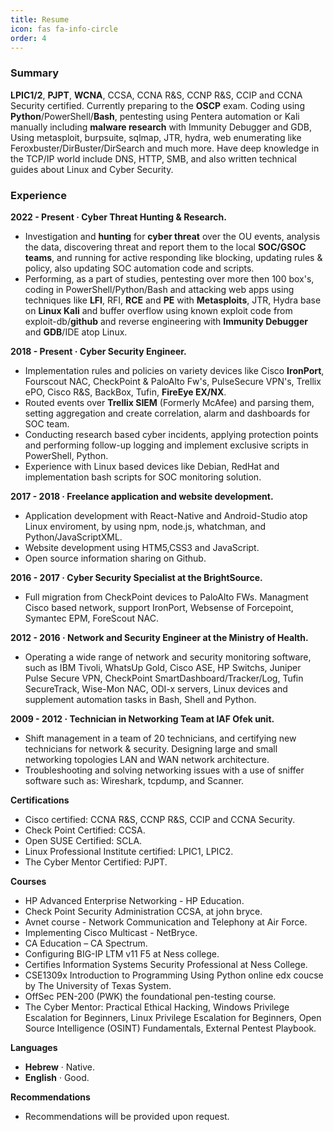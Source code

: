 ```yaml
---
title: Resume
icon: fas fa-info-circle
order: 4
---
```


### Summary

**LPIC1/2**, **PJPT**, **WCNA**, CCSA, CCNA R&S, CCNP R&S, CCIP and CCNA Security certified. Currently preparing to the **OSCP** exam. Coding using **Python**/PowerShell/**Bash**, pentesting using Pentera automation or Kali manually including **malware research** with Immunity Debugger and GDB, Using metasploit, burpsuite, sqlmap, JTR, hydra, web enumerating like Feroxbuster/DirBuster/DirSearch and much more. Have deep knowledge in the TCP/IP world include DNS, HTTP, SMB, and also written technical guides about Linux and Cyber Security.

### Experience

**2022 - Present · Cyber Threat Hunting & Research.**
- Investigation and **hunting** for **cyber threat** over the OU events, analysis the data, discovering threat and report them to the local **SOC/GSOC teams**, and running for active responding like blocking, updating rules & policy, also updating SOC automation code and scripts.
- Performing, as a part of studies, pentesting over more then 100 box's, coding in PowerShell/Python/Bash and attacking web apps using techniques like **LFI**, RFI, **RCE** and **PE** with **Metasploits**, JTR, Hydra base on **Linux Kali** and buffer overflow using known exploit code from exploit-db/**github** and reverse engineering with **Immunity Debugger** and **GDB**/IDE atop Linux.

**2018 - Present · Cyber Security Engineer.**
- Implementation rules and policies on variety devices like Cisco **IronPort**, Fourscout NAC, CheckPoint & PaloAlto Fw's, PulseSecure VPN's, Trellix ePO, Cisco R&S, BackBox, Tufin, **FireEye EX/NX**.
- Routed events over **Trellix SIEM** (Formerly McAfee) and parsing them, setting aggregation and create correlation, alarm and dashboards for SOC team.
- Conducting research based cyber incidents, applying protection points and performing follow-up logging and implement exclusive scripts in PowerShell, Python.
- Experience with Linux based devices like Debian, RedHat and implementation bash scripts for SOC monitoring solution.

**2017 - 2018 · Freelance application and website development.**
- Application development with React-Native and Android-Studio atop Linux enviroment, by using npm, node.js, whatchman, and Python/JavaScriptXML.
- Website development using HTM5,CSS3 and JavaScript.
- Open source information sharing on Github.

**2016 - 2017 · Cyber Security Specialist at the BrightSource.**
- Full migration from CheckPoint devices to PaloAlto FWs. Managment Cisco based network, support IronPort, Websense of Forcepoint, Symantec EPM, ForeScout NAC.

**2012 - 2016 · Network and Security Engineer at the Ministry of Health.**
- Operating a wide range of network and security monitoring software, such as IBM Tivoli, WhatsUp Gold, Cisco ASE, HP Switchs, Juniper Pulse Secure VPN, CheckPoint SmartDashboard/Tracker/Log, Tufin SecureTrack, Wise-Mon
NAC, ODI-x servers, Linux devices and supplement automation tasks in Bash, Shell and Python.

**2009 - 2012 · Technician in Networking Team at IAF Ofek unit.**
- Shift management in a team of 20 technicians, and certifying new technicians for network & security. Designing large and small networking topologies LAN and WAN network architecture.
- Troubleshooting and solving networking issues with a use of sniffer software such as: Wireshark, tcpdump, and Scanner.

**Certifications**

- Cisco certified: CCNA R&S, CCNP R&S, CCIP and CCNA Security.
- Check Point Certified: CCSA.
- Open SUSE Certified: SCLA.
- Linux Professional Institute certified: LPIC1, LPIC2.
- The Cyber Mentor Certified: PJPT.

**Courses**

- HP Advanced Enterprise Networking - HP Education.
- Check Point Security Administration CCSA, at john bryce.
- Avnet course - Network Communication and Telephony at Air Force.
- Implementing Cisco Multicast - NetBryce.
- CA Education – CA Spectrum.
- Configuring BIG-IP LTM v11 F5 at Ness college.
- Certifies Information Systems Security Professional at Ness College.
- CSE1309x Introduction to Programming Using Python online edx coucse by The University of Texas System.
- OffSec PEN-200 (PWK) the foundational pen-testing course.
- The Cyber Mentor: Practical Ethical Hacking, Windows Privilege Escalation for Beginners, Linux Privilege Escalation for Beginners, Open Source Intelligence (OSINT) Fundamentals, External Pentest Playbook.

**Languages**

- **Hebrew** · Native.
- **English** · Good.

**Recommendations**

- Recommendations will be provided upon request.

